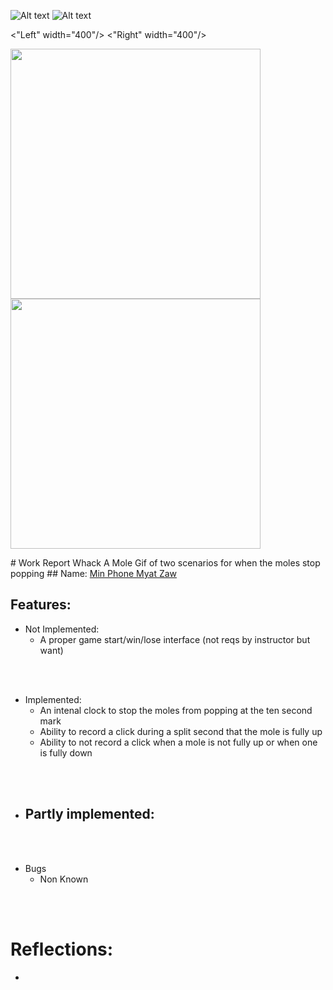 ![Alt text](ezgif.com-video-to-gif-converter.gif) ![Alt text](20240215185358-ezgif.com-video-to-gif-converter.gif) 
<p float="left">
  <"Left"  width="400"/>
  <"Right"  width="400"/> 
</p>
<p float="left">
  <img src="/ezgif.com-video-to-gif-converter.gif" width="400" />
  <img src="/20240215185358-ezgif.com-video-to-gif-converter.gif" width="400" /> 
</p>
# Work Report
Whack A Mole
Gif of two scenarios for when the moles stop popping
## Name: <ins> Min Phone Myat Zaw </ins>

## Features:

- Not Implemented:
  - A proper game start/win/lose interface (not reqs by instructor but want)

<br><br>

- Implemented:
  - An intenal clock to stop the moles from popping at the ten second mark
  - Ability to record a click during a split second that the mole is fully up
  - Ability to not record a click when a mole is not fully up or when one is fully down

<br><br>

- Partly implemented:
  - 

<br><br>

- Bugs
  - Non Known 

<br><br>

# Reflections:

-

